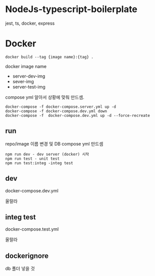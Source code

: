 # NodeJs-typescript-boilerplate
jest, ts, docker, express

# Docker

    docker build --tag {image name}:{tag} .

docker image name
- server-dev-img
- sever-img
- server-test-img

compose yml 알아서 상황에 맞춰 만드셈.

    docker-compose -f docker-compose.server.yml up -d
    docker-compose -f docker-compose.dev.yml down
    docker-compose -f  docker-compose.dev.yml up -d --force-recreate


## run 
repo/image 이름 변경 및 DB compose yml 만드셈

    npm run dev - dev server (docker) 시작
    npm run test - unit test
    npm run test:integ -integ test


## dev
docker-compose.dev.yml

울랄라

## integ test
docker-compose.test.yml

울랄라

## dockerignore
db 폴더 넣을 것
